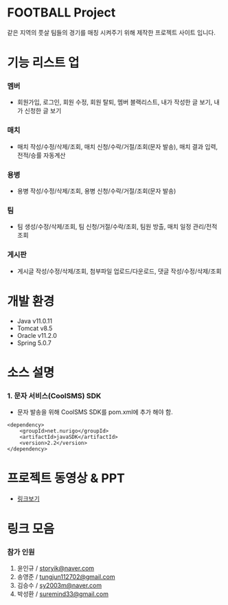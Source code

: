 # FOOTBALL Project

같은 지역의 풋살 팀들의 경기를 매칭 시켜주기 위해 제작한 프로젝트 사이트 입니다.

# 기능 리스트 업

### 멤버
- 회원가입, 로그인, 회원 수정, 회원 탈퇴, 멤버 블랙리스트, 내가 작성한 글 보기, 내가 신청한 글 보기
### 매치
- 매치 작성/수정/삭제/조회, 매치 신청/수락/거절/조회(문자 발송), 매치 결과 입력, 전적/승률 자동계산
### 용병
- 용병 작성/수정/삭제/조회, 용병 신청/수락/거절/조회(문자 발송)
### 팀
- 팀 생성/수정/삭제/조회, 팀 신청/거절/수락/조회, 팀원 방출, 매치 일정 관리/전적 조회
### 게시판
- 게시글 작성/수정/삭제/조회, 첨부파일 업로드/다운로드, 댓글 작성/수정/삭제/조회

# 개발 환경
- Java v11.0.11
- Tomcat v8.5
- Oracle v11.2.0
- Spring 5.0.7

# 소스 설명
### 1. 문자 서비스(CoolSMS) SDK
- 문자 발송을 위해 CoolSMS SDK를 pom.xml에 추가 해야 함.
```
<dependency>
	<groupId>net.nurigo</groupId>
	<artifactId>javaSDK</artifactId>
	<version>2.2</version>
</dependency> 
```

# 프로젝트 동영상 & PPT
- [링크보기](https://drive.google.com/drive/folders/1f2RWy38Cho7GFt9QEAd32QW9p9VfRCsK?usp=sharing)

# 링크 모음
### 참가 인원
1. 윤인규 / storyik@naver.com
2. 송영준 / tungjun112702@gmail.com
3. 김승수 / sy2003m@naver.com
4. 박성환 / suremind33@gmail.com


